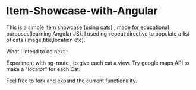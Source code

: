 # Item-Showcase-with-Angular

This is a simple item showcase (using cats) , made for educational purposes(learning Angular JS). 
I used ng-repeat directive to populate a list of cats (image,title,location etc).

What I intend to do next :

Experiment with ng-route , to give each cat a view.
Try google maps API to make a "locator" for each Cat.

Feel free to fork and expand the current functionality.
